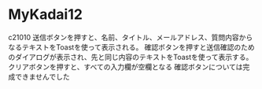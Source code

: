 # MyKadai12
c21010
送信ボタンを押すと、名前、タイトル、メールアドレス、質問内容からなるテキストをToastを使って表示される。
確認ボタンを押すと送信確認のためのダイアログが表示され、先と同じ内容のテキストをToastを使って表示する。
クリアボタンを押すと、すべての入力欄が空欄となる
確認ボタンについては完成できませんでした
